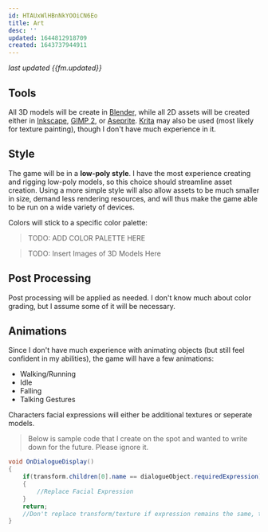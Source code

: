 ```yaml
---
id: HTAUxWlHBnNkYOOiCN6Eo
title: Art
desc: ''
updated: 1644812918709
created: 1643737944911
---
```

*last updated {{fm.updated}}*

## Tools
All 3D models will be create in [Blender](https://www.blender.org/), while all 2D assets will be created either in [Inkscape](https://inkscape.org/), [GIMP 2](https://www.gimp.org/), or [Aseprite](https://www.aseprite.org/). [Krita](https://krita.org/en/) may also be used (most likely for texture painting), though I don't have much experience in it.

## Style
The game will be in a **low-poly style**. I have the most experience creating and rigging low-poly models, so this choice should streamline asset creation. Using a more simple style will also allow assets to be much smaller in size, demand less rendering resources, and will thus make the game able to be run on a wide variety of devices. 

Colors will stick to a specific color palette:

>TODO: ADD COLOR PALETTE HERE

>TODO: Insert Images of 3D Models Here

## Post Processing
Post processing will be applied as needed. I don't know much about color grading, but I assume some of it will be necessary.

## Animations
Since I don't have much experience with animating objects (but still feel confident in my abilities), the game will have a few animations:
- Walking/Running
- Idle
- Falling
- Talking Gestures

Characters facial expressions will either be additional textures or seperate models.

>Below is sample code that I create on the spot and wanted to write down for the future. Please ignore it.

```CS
void OnDialogueDisplay() 
{
    if(transform.children[0].name == dialogueObject.requiredExpression)
    {
        //Replace Facial Expression
    }
    return;
    //Don't replace transform/texture if expression remains the same, to save on resources.
}
```
